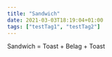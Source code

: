 ```yaml
---
title: "Sandwich"
date: 2021-03-03T18:19:04+01:00
tags: ["testTag1", "testTag2"]
---
```


Sandwich = Toast + Belag + Toast
